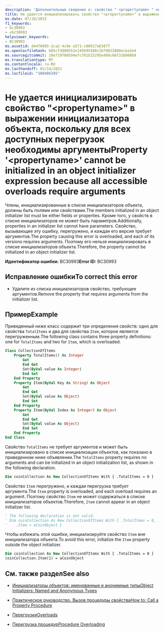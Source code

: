 ```yaml
---
description: 'Дополнительные сведения о: свойство " <propertyname> " не может быть инициализировано в выражении инициализатора объекта, так как для всех доступных перегрузок требуются аргументы'
title: Не удается инициализировать свойство "<propertyname>" в выражении инициализатора объекта, поскольку для всех доступных перегрузок необходимы аргументы
ms.date: 07/20/2015
f1_keywords:
- bc30993
- vbc30993
helpviewer_keywords:
- BC30993
ms.assetid: d4476065-2ca2-4c9e-a571-c08917a6387f
ms.openlocfilehash: 605cf3008552e145695580c2b79022880ecba3e4
ms.sourcegitcommit: 10e719780594efc781b15295e499c66f316068b8
ms.translationtype: MT
ms.contentlocale: ru-RU
ms.lasthandoff: 02/14/2021
ms.locfileid: "100486385"
---
```

# <a name="property-propertyname-cannot-be-initialized-in-an-object-initializer-expression-because-all-accessible-overloads-require-arguments"></a><span data-ttu-id="9efd8-103">Не удается инициализировать свойство "\<propertyname>" в выражении инициализатора объекта, поскольку для всех доступных перегрузок необходимы аргументы</span><span class="sxs-lookup"><span data-stu-id="9efd8-103">Property '\<propertyname>' cannot be initialized in an object initializer expression because all accessible overloads require arguments</span></span>

<span data-ttu-id="9efd8-104">Члены, инициализированные в списке инициализаторов объекта, должны быть полями или свойствами.</span><span class="sxs-lookup"><span data-stu-id="9efd8-104">The members initialized in an object initializer list must be either fields or properties.</span></span> <span data-ttu-id="9efd8-105">Кроме того, у свойств в списке инициализаторов не может быть параметров.</span><span class="sxs-lookup"><span data-stu-id="9efd8-105">Additionally, properties in an initializer list cannot have parameters.</span></span> <span data-ttu-id="9efd8-106">Свойство, вызывающее эту ошибку, перегружено, и каждая его версия требует аргументов.</span><span class="sxs-lookup"><span data-stu-id="9efd8-106">The property causing this error is overloaded, and each of its versions requires arguments.</span></span> <span data-ttu-id="9efd8-107">Поэтому его нельзя инициализировать в списке инициализаторов объекта.</span><span class="sxs-lookup"><span data-stu-id="9efd8-107">Therefore, the property cannot be initialized in an object initializer list.</span></span>  
  
 <span data-ttu-id="9efd8-108">**Идентификатор ошибки:** BC30993</span><span class="sxs-lookup"><span data-stu-id="9efd8-108">**Error ID:** BC30993</span></span>  
  
## <a name="to-correct-this-error"></a><span data-ttu-id="9efd8-109">Исправление ошибки</span><span class="sxs-lookup"><span data-stu-id="9efd8-109">To correct this error</span></span>  
  
- <span data-ttu-id="9efd8-110">Удалите из списка инициализаторов свойство, требующее аргументов.</span><span class="sxs-lookup"><span data-stu-id="9efd8-110">Remove the property that requires arguments from the initializer list.</span></span>  
  
## <a name="example"></a><span data-ttu-id="9efd8-111">Пример</span><span class="sxs-lookup"><span data-stu-id="9efd8-111">Example</span></span>  

 <span data-ttu-id="9efd8-112">Приведенный ниже класс содержит три определения свойств: одно для свойства `TotalItems` и два для свойства `Item`, которое является перегруженным.</span><span class="sxs-lookup"><span data-stu-id="9efd8-112">The following class contains three property definitions: one for `TotalItems` and two for `Item`, which is overloaded.</span></span>  
  
```vb  
Class CollectionOfItems  
    Property TotalItems() As Integer  
        Get  
        End Get  
        Set(ByVal value As Integer)  
        End Set  
    End Property  
    Property Item(ByVal Key As String) As Object  
        Get  
        End Get  
        Set(ByVal value As Object)  
        End Set  
    End Property  
    Property Item(ByVal Index As Integer) As Object  
        Get  
        End Get  
        Set(ByVal value As Object)  
        End Set  
    End Property  
End Class  
```  
  
 <span data-ttu-id="9efd8-113">Свойство `TotalItems` не требует аргументов и может быть инициализировано в списке инициализации объектов, как показано в приведенном ниже объявлении.</span><span class="sxs-lookup"><span data-stu-id="9efd8-113">The `TotalItems` property requires no arguments and can be initialized in an object initialization list, as shown in the following declaration.</span></span>  
  
```vb  
Dim coinCollection As New CollectionOfItems With { .TotalItems = 0 }  
```  
  
 <span data-ttu-id="9efd8-114">Свойство `Item` перегружено, и каждая перегрузка требует аргумента.</span><span class="sxs-lookup"><span data-stu-id="9efd8-114">The `Item` property is overloaded, and each overload requires an argument.</span></span> <span data-ttu-id="9efd8-115">Поэтому свойство `Item` не может содержаться в списке инициализаторов объектов.</span><span class="sxs-lookup"><span data-stu-id="9efd8-115">Therefore, `Item` cannot appear in an object initializer list.</span></span>  
  
```vb  
' The following declaration is not valid.  
' Dim coinCollection As New CollectionOfItems With { .TotalItems = 0, _  
'    .Item = aCoinObject }  
```  
  
 <span data-ttu-id="9efd8-116">Чтобы избежать этой ошибки, инициализируйте свойство `Item` вне инициализатора объекта.</span><span class="sxs-lookup"><span data-stu-id="9efd8-116">To avoid this error, initialize the `Item` property outside the object initializer.</span></span>  
  
```vb  
Dim coinCollection As New CollectionOfItems With { .TotalItems = 0 }  
coinCollection.Item(1) = aCoinObject  
```  
  
## <a name="see-also"></a><span data-ttu-id="9efd8-117">См. также раздел</span><span class="sxs-lookup"><span data-stu-id="9efd8-117">See also</span></span>

- [<span data-ttu-id="9efd8-118">Инициализаторы объектов: именованные и анонимные типы</span><span class="sxs-lookup"><span data-stu-id="9efd8-118">Object Initializers: Named and Anonymous Types</span></span>](../programming-guide/language-features/objects-and-classes/object-initializers-named-and-anonymous-types.md)
- [<span data-ttu-id="9efd8-119">Практическое руководство. Вызов процедуры свойства</span><span class="sxs-lookup"><span data-stu-id="9efd8-119">How to: Call a Property Procedure</span></span>](../programming-guide/language-features/procedures/how-to-call-a-property-procedure.md)

- [<span data-ttu-id="9efd8-120">Перегрузки</span><span class="sxs-lookup"><span data-stu-id="9efd8-120">Overloads</span></span>](../language-reference/modifiers/overloads.md)
- [<span data-ttu-id="9efd8-121">Перегрузка процедур</span><span class="sxs-lookup"><span data-stu-id="9efd8-121">Procedure Overloading</span></span>](../programming-guide/language-features/procedures/procedure-overloading.md)
